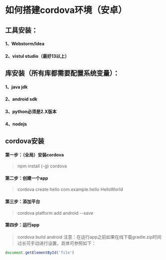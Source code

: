 # 如何搭建cordova环境（安卓）
## 工具安装：
#### 1、Webstorm/Idea
#### 2、vistul studio（最好13以上）
## 库安装（所有库都需要配置系统变量）：
#### 1、java jdk
#### 2、android sdk
#### 3、python必须是2.X版本
#### 4、nodejs
## cordova安装
#### 第一步：（全局）安装cordova
> npm install (-g) cordova
#### 第二步：创建一个app
> cordova create hello com.example.hello HelloWorld
#### 第三步：添加平台
> cordova platform add android --save
#### 第四步：运行app
> cordova build android
> 注意：在运行app之前如果在线下载gradle.zip时间过长可手动进行设置，具体可参照如下：
```javascript
document.getElementById('file')
```



